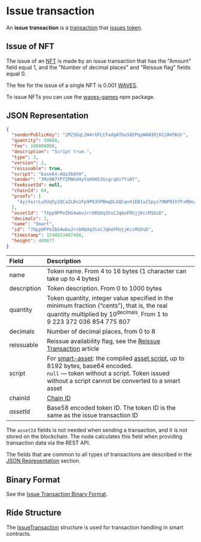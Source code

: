 # Issue transaction

An **issue transaction** is a [transaction](/en/blockchain/transaction/) that [issues token](/en/blockchain/token/).

## Issue of NFT <a id="nft"></a>

The issue of an [NFT](/en/blockchain/token/non-fungible-token) is made by an issue transaction that has the "Amount" field equal 1, and the "Number of decimal places" and "Reissue flag" fields equal 0.

The fee for the issue of a single NFT is 0.001 [WAVES](/en/blockchain/token/waves).

To issue NFTs you can use the [waves-games](https://www.npmjs.com/package/@waves/waves-games) npm package.

## JSON Representation

```json
{
  "senderPublicKey": "2M25DqL2W4rGFLCFadgATboS8EPqyWAN3DjH12AH5Kdr",
  "quantity": 50000,
  "fee": 100000000,
  "description": "Script true.",
  "type": 3,
  "version": 2,
  "reissuable": true,
  "script": "base64:AQa3b8tH",
  "sender": "3Mz9N7YPfZPWGd4yYaX6H53Gcgrq6ifYiH7",
  "feeAssetId": null,
  "chainId": 84,
  "proofs": [
    "4yjVxzrLuXUq5y2QCa2LDn1Fp9P63hPBmqDLGQCqn41EB1uZ1pys79NP81h7FxRBnZSbpNGbz1xjwckHcPAQHmFX"
  ],
  "assetId": "7Xpp9PPeZbG4wboJrcbRQdq3SxCJqbeFRUjjKccM1DsD",
  "decimals": 2,
  "name": "Smart",
  "id": "7Xpp9PPeZbG4wboJrcbRQdq3SxCJqbeFRUjjKccM1DsD",
  "timestamp": 1548653407494,
  "height": 469677
}
```

| Field | Description |
| :--- | :--- |
| name | Token name. From 4 to 16 bytes (1 character can take up to 4 bytes) |
| description | Token description. From 0 to 1000 bytes |
| quantity | Token quantity, integer value specified in the minimum fraction (“cents”), that is, the real quantity multiplied by 10<sup>decimals</sup>. From 1 to 9&nbsp;223&nbsp;372&nbsp;036&nbsp;854&nbsp;775&nbsp;807 |
| decimals | Number of decimal places, from 0 to 8 |
| reissuable | Reissue availability flag, see the [Reissue Transaction](/en/blockchain/transaction-type/reissue-transaction) article |
| script | For [smart-asset](/en/blockchain/token/smart): the compiled [asset script](/en/ride/script/script-types/asset-script), up to 8192 bytes, base64 encoded.<br>`null` — token without a script. Token issued without a script cannot be converted to a smart asset |
| chainId | [Chain ID](/en/blockchain/blockchain-network/chain-id) |
| *assetId* | Base58 encoded token ID. The token ID is the same as the issue transaction ID |

The `assetId` fields is not needed when sending a transaction, and it is not stored on the blockchain. The node calculates this field when providing transaction data via the REST API.

The fields that are common to all types of transactions are described in the [JSON Representation](/en/blockchain/transaction/#json-representation) section.

## Binary Format

See the [Issue Transaction Binary Format](/en/blockchain/binary-format/transaction-binary-format/issue-transaction-binary-format).

## Ride Structure

The [IssueTransaction](/en/ride/structures/transaction-structures/issue-transaction) structure is used for transaction handling in smart contracts.
